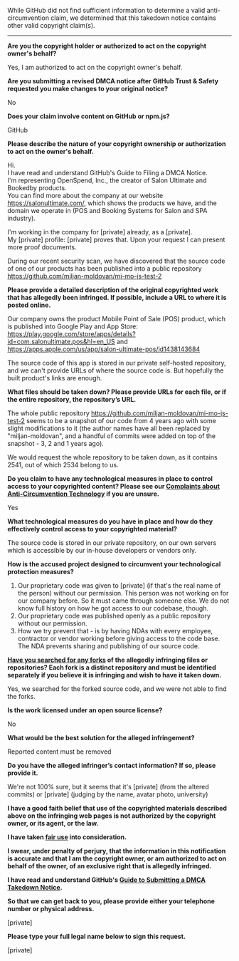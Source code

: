 While GitHub did not find sufficient information to determine a valid anti-circumvention claim, we determined that this takedown notice contains other valid copyright claim(s).

---

**Are you the copyright holder or authorized to act on the copyright owner's behalf?**

Yes, I am authorized to act on the copyright owner's behalf.

**Are you submitting a revised DMCA notice after GitHub Trust & Safety requested you make changes to your original notice?**

No

**Does your claim involve content on GitHub or npm.js?**

GitHub

**Please describe the nature of your copyright ownership or authorization to act on the owner's behalf.**

Hi.  
I have read and understand GitHub's Guide to Filing a DMCA Notice.  
I'm representing OpenSpend, Inc., the creator of Salon Ultimate and Bookedby products.  
You can find more about the company at our website https://salonultimate.com/, which shows the products we have, and the domain we operate in (POS and Booking Systems for Salon and SPA industry).

I'm working in the company for [private] already, as a [private].  
My [private] profile: [private] proves that. Upon your request I can present more proof documents.

During our recent security scan, we have discovered that the source code of one of our products has been published into a public repository https://github.com/miljan-moldovan/mi-mo-js-test-2

**Please provide a detailed description of the original copyrighted work that has allegedly been infringed. If possible, include a URL to where it is posted online.**

Our company owns the product Mobile Point of Sale (POS) product, which is published into Google Play and App Store: https://play.google.com/store/apps/details?id=com.salonultimate.pos&hl=en_US and https://apps.apple.com/us/app/salon-ultimate-pos/id1438143684

The source code of this app is stored in our private self-hosted repository, and we can't provide URLs of where the source code is. But hopefully the built product's links are enough.

**What files should be taken down? Please provide URLs for each file, or if the entire repository, the repository’s URL.**

The whole public repository https://github.com/miljan-moldovan/mi-mo-js-test-2 seems to be a snapshot of our code from 4 years ago with some slight modifications to it (the author names have all been replaced by "miljan-moldovan", and a handful of commits were added on top of the snapshot - 3, 2 and 1 years ago).

We would request the whole repository to be taken down, as it contains 2541, out of which 2534 belong to us.

**Do you claim to have any technological measures in place to control access to your copyrighted content? Please see our <a href="https://docs.github.com/articles/guide-to-submitting-a-dmca-takedown-notice#complaints-about-anti-circumvention-technology">Complaints about Anti-Circumvention Technology</a> if you are unsure.**

Yes

**What technological measures do you have in place and how do they effectively control access to your copyrighted material?**

The source code is stored in our private repository, on our own servers which is accessible by our in-house developers or vendors only.

**How is the accused project designed to circumvent your technological protection measures?**

1. Our proprietary code was given to [private] (if that's the real name of the person) without our permission. This person was not working on for our company before. So it must came through someone else. We do not know full history on how he got access to our codebase, though.  
2. Our proprietary code was published openly as a public repository without our permission.  
3. How we try prevent that - is by having NDAs with every employee, contractor or vendor working before giving access to the code base. The NDA prevents sharing and publishing of our source code.

**<a href="https://docs.github.com/articles/dmca-takedown-policy#b-what-about-forks-or-whats-a-fork">Have you searched for any forks</a> of the allegedly infringing files or repositories? Each fork is a distinct repository and must be identified separately if you believe it is infringing and wish to have it taken down.**

Yes, we searched for the forked source code, and we were not able to find the forks.

**Is the work licensed under an open source license?**

No

**What would be the best solution for the alleged infringement?**

Reported content must be removed

**Do you have the alleged infringer’s contact information? If so, please provide it.**

We're not 100% sure, but it seems that it's [private] (from the altered commits) or [private] (judging by the name, avatar photo, university)

**I have a good faith belief that use of the copyrighted materials described above on the infringing web pages is not authorized by the copyright owner, or its agent, or the law.**

**I have taken <a href="https://www.lumendatabase.org/topics/22">fair use</a> into consideration.**

**I swear, under penalty of perjury, that the information in this notification is accurate and that I am the copyright owner, or am authorized to act on behalf of the owner, of an exclusive right that is allegedly infringed.**

**I have read and understand GitHub's <a href="https://docs.github.com/articles/guide-to-submitting-a-dmca-takedown-notice/">Guide to Submitting a DMCA Takedown Notice</a>.**

**So that we can get back to you, please provide either your telephone number or physical address.**

[private]

**Please type your full legal name below to sign this request.**

[private]
